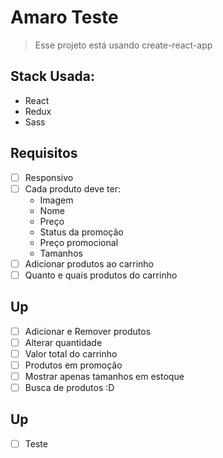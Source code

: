 # Amaro Teste

> Esse projeto está usando create-react-app

## Stack Usada:
- React
- Redux
- Sass

## Requisitos
- [ ] Responsivo
- [ ] Cada produto deve ter:
  - Imagem
  - Nome
  - Preço
  - Status da promoção
  - Preço promocional
  - Tamanhos
- [ ] Adicionar produtos ao carrinho
- [ ] Quanto e quais produtos do carrinho

## Up
- [ ] Adicionar e Remover produtos
- [ ] Alterar quantidade
- [ ] Valor total do carrinho
- [ ] Produtos em promoção
- [ ] Mostrar apenas tamanhos em estoque
- [ ] Busca de produtos :D

## Up
- [ ] Teste
